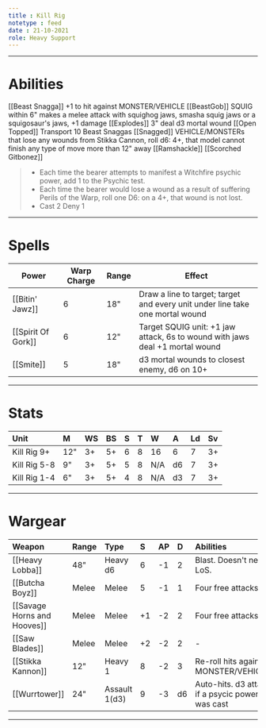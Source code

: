 ```yaml
---
title : Kill Rig
notetype : feed
date : 21-10-2021
role: Heavy Support
---
```


---

# Abilities

[[Beast Snagga]] +1 to hit against MONSTER/VEHICLE
[[BeastGob]] SQUIG within 6" makes a melee attack with squighog jaws, smasha squig jaws or a squigosaur's jaws, +1 damage
[[Explodes]] 3" deal d3 mortal wound
[[Open Topped]] Transport 10 Beast Snaggas
[[Snagged]] VEHICLE/MONSTERs that lose any wounds from Stikka Cannon, roll d6: 4+, that model cannot finish any type of move more than 12" away
[[Ramshackle]]
[[Scorched Gitbonez]]
> - Each time the bearer attempts to manifest a Witchfire psychic power, add 1 to the Psychic test.
> - Each time the bearer would lose a wound as a result of suffering Perils of the Warp, roll one D6: on a 4+, that wound is not lost.
> - Cast 2 Deny 1

---

# Spells

 | Power              | Warp Charge | Range | Effect                                                                        |
 | ------------------ | ----------- | ----- | ----------------------------------------------------------------------------- |
 | [[Bitin' Jawz]]    | 6           | 18"   | Draw a line to target; target and every unit under line take one mortal wound |
 | [[Spirit Of Gork]] | 6           | 12"   | Target SQUIG unit: +1 jaw attack, 6s to wound with jaws deal +1 mortal wound  |
 | [[Smite]]          | 5           | 18"   | d3 mortal wounds to closest enemy, d6 on 10+                                  |

---

# Stats

| Unit    | M   | WS  | BS  | S   | T   | W   | A   | Ld  | Sv  |
|:------- |:--- |:--- |:--- |:--- |:--- |:--- |:--- |:--- |:--- |
| Kill Rig 9+ | 12" | 3+ | 5+ | 6 | 8 | 16 | 6 | 7 | 3+ |
| Kill Rig 5-8 | 9" | 3+ | 5+ | 5 | 8 | N/A| d6| 7 | 3+ |
| Kill Rig 1-4 | 6" | 3+ | 5+ | 4 | 8 | N/A| d3| 7 | 3+ |

---

# Wargear
| Weapon                      | Range | Type          | S   | AP  | D   | Abilities                                        |
|:--------------------------- |:----- |:------------- |:--- |:--- |:--- |:------------------------------------------------ |
| [[Heavy Lobba]]             | 48"   | Heavy d6      | 6   | -1  | 2   | Blast. Doesn't need LoS.                         |
| [[Butcha Boyz]]             | Melee | Melee         | 5   | -1  | 1   | Four free attacks                                |
| [[Savage Horns and Hooves]] | Melee | Melee         | +1  | -2  | 2   | Four free attacks                                |
| [[Saw Blades]]              | Melee | Melee         | +2  | -2  | 2   | -                                                |
| [[Stikka Kannon]]           | 12"   | Heavy 1       | 8   | -2  | 3   | Re-roll hits against MONSTER/VEHICLEs            |
| [[Wurrtower]]               | 24"   | Assault 1(d3) | 9   | -3  | d6  | Auto-hits. d3 attacks if a psycic power was cast |

---